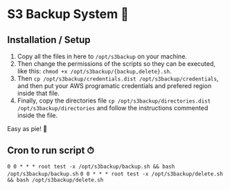 # S3 Backup System 💾

## Installation / Setup

1. Copy all the files in here to `/opt/s3backup` on your machine.
2. Then change the permissions of the scripts so they can be executed, like this: `chmod +x /opt/s3backup/{backup,delete}.sh`.
3. Then `cp /opt/s3backup/credentials.dist /opt/s3backup/credentials`, and then put your AWS programatic credentials and prefered region inside that file.
4. Finally, copy the directories file `cp /opt/s3backup/directories.dist /opt/s3backup/directories` and follow the instructions commented inside the file.

Easy as pie! 🥧

## Cron to run script ⏱

`0 0 * * * root test -x /opt/s3backup/backup.sh && bash /opt/s3backup/backup.sh`
`0 0 * * * root test -x /opt/s3backup/delete.sh && bash /opt/s3backup/delete.sh`
